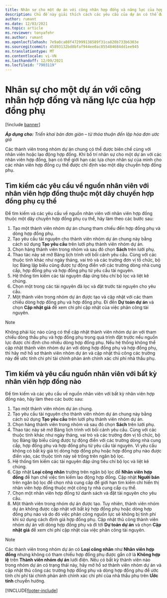 ```yaml
---
title: Nhân sự cho một dự án với công nhân hợp đồng và năng lực của hợp đồng phụ
description: Chủ đề này giải thích cách các yêu cầu của dự án có thể được nhân viên sử dụng nhân viên hợp đồng hoặc năng lực hợp đồng phụ trong Microsoft Dynamics 365 Project Operations.
author: rumant
ms.date: 12/03/2021
ms.topic: article
ms.reviewer: tonyafehr
ms.author: rumant
ms.openlocfilehash: 7e9a0ca08f472999138589f31ca820b733b6303e
ms.sourcegitcommit: 45893132bd8bfaf944ee0ac855484684dd1ee945
ms.translationtype: MT
ms.contentlocale: vi-VN
ms.lasthandoff: 12/09/2021
ms.locfileid: "7903119"
---
```

# <a name="staffing-a-project-with-contract-workers-and-subcontracted-capacity"></a>Nhân sự cho một dự án với công nhân hợp đồng và năng lực của hợp đồng phụ

[!include [banner](../../includes/dataverse-preview.md)]

_**Áp dụng cho:** Triển khai bản đơn giản – từ thỏa thuận đến lập hóa đơn ước giá_

Các thành viên trong nhóm dự án chung có thể được biên chế cùng với nhân viên hoặc lao động hợp đồng. Khi bố trí nhân sự cho một dự án với các nhân viên hợp đồng, bạn có thể giới hạn các lựa chọn nhân sự của mình cho các nhân viên hợp đồng cụ thể được chỉ định vào một dây chuyền hợp đồng phụ. 

## <a name="search-for-staff-resource-requirements-with-contract-workers-that-belong-to-a-specific-subcontract-line"></a>Tìm kiếm các yêu cầu về nguồn nhân viên với nhân viên hợp đồng thuộc một dây chuyền hợp đồng phụ cụ thể

Để tìm kiếm và các yêu cầu về nguồn nhân viên với nhân viên hợp đồng thuộc một dây chuyền hợp đồng phụ cụ thể, hãy làm theo các bước sau:

1. Tạo một thành viên nhóm dự án chung tham chiếu đến hợp đồng phụ và dòng hợp đồng phụ.
2. Tạo yêu cầu tài nguyên cho thành viên nhóm dự án chung này bằng cách sử dụng **Tạo yêu cầu** trên lưới phụ thành viên nhóm dự án.
3. Chọn hàng thành viên trong nhóm và sau đó chọn **Sách** trên lưới phụ. 
4. Thao tác này sẽ mở Bảng lịch trình với bối cảnh yêu cầu. Cùng với các thuộc tính khác như ngày tháng, vai trò và các trường đơn vị tổ chức, bộ lọc Bảng lập biểu cũng được tự động điền với các trường dòng nhà cung cấp, hợp đồng phụ và hợp đồng phụ từ yêu cầu tài nguyên.
5. Hệ thống tìm kiếm các tài nguyên đáp ứng tiêu chí bộ lọc và liệt kê chúng. 
6. Chọn một trong các tài nguyên đã lọc và đặt trước tài nguyên cho yêu cầu. 
7. Một thành viên trong nhóm dự án được tạo và cập nhật với các tham chiếu dòng hợp đồng phụ và hợp đồng phụ. Đi đến **Dự toán dự án** và chọn **Cập nhật giá** để xem chi phí cập nhật của việc phân công tài nguyên. 

> [!NOTE]
> Không phải lúc nào cũng có thể cập nhật thành viên nhóm dự án với tham chiếu dòng thầu phụ và hợp đồng phụ trong quá trình đặt trước nếu nguồn lực được chỉ định cho nhiều dòng hợp đồng phụ. Nếu hệ thống không thể cập nhật thành viên nhóm dự án với dòng hợp đồng phụ và hợp đồng phụ, thì hãy mở hồ sơ thành viên nhóm dự án và cập nhật thủ công các trường này để ước tính chi phí tài chính phản ánh chính xác chi phí nhà thầu phụ.

## <a name="search-for-and-staff-resource-requirements-with-any-contract-worker"></a>Tìm kiếm và yêu cầu nguồn nhân viên với bất kỳ nhân viên hợp đồng nào

Để tìm kiếm và các yêu cầu về nguồn nhân viên với bất kỳ nhân viên hợp đồng nào, hãy làm theo các bước sau:

1. Tạo một thành viên nhóm dự án chung.
2. Tạo yêu cầu tài nguyên cho thành viên nhóm dự án chung này bằng cách sử dụng **Tạo yêu cầu** trên lưới phụ thành viên nhóm dự án.
3. Chọn hàng thành viên trong nhóm và sau đó chọn **Sách** trên lưới phụ. 
4. Thao tác này sẽ mở Bảng lịch trình với bối cảnh yêu cầu. Cùng với các thuộc tính khác như ngày tháng, vai trò và các trường đơn vị tổ chức, bộ lọc Bảng lập biểu cũng được tự động điền với các trường dòng nhà cung cấp, hợp đồng phụ và hợp đồng phụ từ yêu cầu tài nguyên. Vì yêu cầu không có bất kỳ giá trị dòng hợp đồng phụ hoặc hợp đồng phụ nào được điền vào, các thuộc tính này sẽ trống trên ngăn bộ lọc.
5. Hệ thống tìm kiếm các tài nguyên đáp ứng tiêu chí bộ lọc và liệt kê chúng.
6. Cập nhật **Loại công nhân** trường trên ngăn bộ lọc để **Nhân viên hợp đồng** để hạn chế việc tìm kiếm lao động hợp đồng. Cập nhật **Người bán** trên ngăn bộ lọc để chọn nhà cung cấp để giới hạn tìm kiếm chỉ hiển thị nhân viên hợp đồng thuộc một công ty nhà cung cấp cụ thể.
7. Chọn một nhân viên hợp đồng từ danh sách và đặt tài nguyên cho yêu cầu.
8. Một thành viên trong nhóm dự án được tạo. Tuy nhiên, thành viên nhóm dự án không được cập nhật với bất kỳ hợp đồng phụ hoặc dòng hợp đồng phụ nào và do đó việc phân công nguồn lực sẽ không bị tính phí khi sử dụng cách định giá hợp đồng phụ. Cập nhật thủ công thành viên nhóm dự án với dòng hợp đồng phụ và đi tới **Dự toán dự án** và chọn **Cập nhật giá** để xem chi phí cập nhật của việc phân công tài nguyên.

> [!NOTE]
> Các thành viên trong nhóm dự án có **Loại công nhân** như **Nhân viên hợp đồng** nhưng không có tham chiếu hợp đồng phụ được gắn cờ là **Không hợp lệ** trên **Thành viên nhóm dự án** lưới điện. Nếu có bất kỳ thành viên nào trong nhóm dự án có trạng thái này, hãy mở hồ sơ thành viên nhóm dự án và cập nhật thủ công các trường hợp đồng phụ và dòng hợp đồng phụ để ước tính chi phí tài chính phản ánh chính xác chi phí của nhà thầu phụ trên **Ước tính** chuyển hướng. 


[!INCLUDE[footer-include](../../includes/footer-banner.md)]
